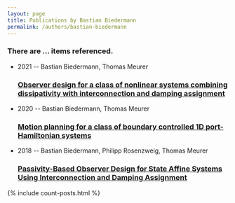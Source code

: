 ```yaml
---
layout: page
title: Publications by Bastian Biedermann
permalink: /authors/bastian-biedermann
---
```


<h3 id="number-posts">There are ... items referenced.</h3>
<ul class="post-list">
<li><span class='post-meta'>2021 -- Bastian Biedermann, Thomas Meurer</span><h3><a class='post-link' href="{{ site.baseurl }}/observer-design-for-a-class-of-nonlinear-systems-combining-dissipativity-with-interconnection-and-damping-assignment">Observer design for a class of nonlinear systems combining dissipativity with interconnection and damping assignment</a></h3></li>
<li><span class='post-meta'>2020 -- Bastian Biedermann, Thomas Meurer</span><h3><a class='post-link' href="{{ site.baseurl }}/motion-planning-for-a-class-of-boundary-controlled-1d-port-hamiltonian-systems">Motion planning for a class of boundary controlled 1D port-Hamiltonian systems</a></h3></li>
<li><span class='post-meta'>2018 -- Bastian Biedermann, Philipp Rosenzweig, Thomas Meurer</span><h3><a class='post-link' href="{{ site.baseurl }}/passivity-based-observer-design-for-state-affine-systems-using-interconnection-and-damping-assignment">Passivity-Based Observer Design for State Affine Systems Using Interconnection and Damping Assignment</a></h3></li>

</ul>
{% include count-posts.html %}
